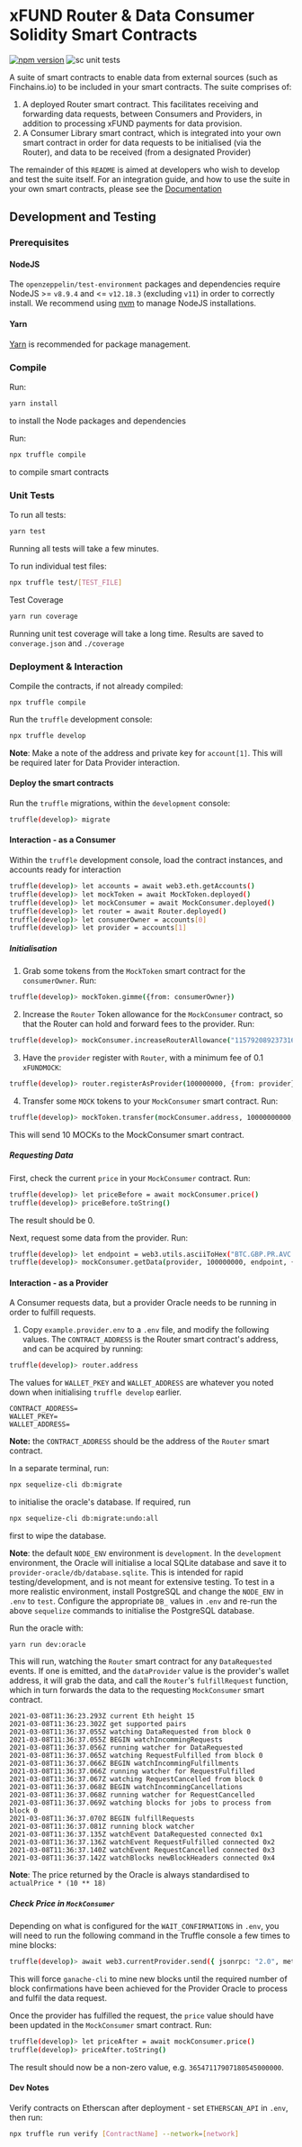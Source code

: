 # xFUND Router & Data Consumer Solidity Smart Contracts

[![npm version](http://img.shields.io/npm/v/@unification-com/xfund-router.svg?style=flat)](https://npmjs.org/package/@unification-com/xfund-router "View this project on npm")
![sc unit tests](https://github.com/unification-com/xfund-router/actions/workflows/test-contracts.yml/badge.svg)

A suite of smart contracts to enable data from external sources (such as Finchains.io)
to be included in your smart contracts. The suite comprises of:

1) A deployed Router smart contract. This facilitates receiving and forwarding data requests,
   between Consumers and Providers, in addition to processing xFUND payments for data provision.
2) A Consumer Library smart contract, which is integrated into your own smart contract in 
   order for data requests to be initialised (via the Router), and data to be received (from
   a designated Provider)
   
The remainder of this `README` is aimed at developers who wish to develop and test the suite itself.
For an integration guide, and how to use the suite in your own smart contracts, please
see the [Documentation](docs/index.md)

## Development and Testing

### Prerequisites

#### NodeJS
The `openzeppelin/test-environment` packages and dependencies require
NodeJS >= `v8.9.4` and <= `v12.18.3` (excluding `v11`) in order to correctly install. 
We recommend using [nvm](https://github.com/nvm-sh/nvm) to manage NodeJS 
installations.

#### Yarn

[Yarn](https://classic.yarnpkg.com/en/docs/install) is recommended for package management.

### Compile

Run:

```bash
yarn install
```

to install the Node packages and dependencies

Run:
```bash 
npx truffle compile
```

to compile smart contracts

### Unit Tests

To run all tests:

```bash
yarn test
```

Running all tests will take a few minutes.

To run individual test files:

```bash
npx truffle test/[TEST_FILE]
```

Test Coverage

```bash
yarn run coverage
```

Running unit test coverage will take a long time. Results are saved to 
`converage.json` and `./coverage`

### Deployment & Interaction

Compile the contracts, if not already compiled:

```
npx truffle compile
```

Run the `truffle` development console:

```bash
npx truffle develop
```

**Note**: Make a note of the address and private key for `account[1]`. This will be
required later for Data Provider interaction.

#### Deploy the smart contracts

Run the `truffle` migrations, within the `development` console:

```bash
truffle(develop)> migrate
```

#### Interaction - as a Consumer

Within the `truffle` development console, load the contract instances, and accounts
ready for interaction

```bash 
truffle(develop)> let accounts = await web3.eth.getAccounts()
truffle(develop)> let mockToken = await MockToken.deployed()
truffle(develop)> let mockConsumer = await MockConsumer.deployed()
truffle(develop)> let router = await Router.deployed()
truffle(develop)> let consumerOwner = accounts[0]
truffle(develop)> let provider = accounts[1]
```

##### Initialisation

1. Grab some tokens from the `MockToken` smart contract for the `consumerOwner`. Run:

```bash
truffle(develop)> mockToken.gimme({from: consumerOwner})
```

2. Increase the `Router` Token allowance for the `MockConsumer` contract, so that the Router
   can hold and forward fees to the provider. Run:

```bash
truffle(develop)> mockConsumer.increaseRouterAllowance("115792089237316195423570985008687907853269984665640564039457584007913129639935", {from: consumerOwner})
```

3. Have the `provider` register with `Router`, with a minimum fee of 0.1 `xFUNDMOCK`:

```bash
truffle(develop)> router.registerAsProvider(100000000, {from: provider})
```

4. Transfer some `MOCK` tokens to your `MockConsumer` smart contract. Run:

```bash
truffle(develop)> mockToken.transfer(mockConsumer.address, 10000000000, {from: consumerOwner})
```

This will send 10 MOCKs to the MockConsumer smart contract.

##### Requesting Data

First, check the current `price` in your `MockConsumer` contract. Run:

```bash
truffle(develop)> let priceBefore = await mockConsumer.price()
truffle(develop)> priceBefore.toString()
```

The result should be 0.

Next, request some data from the provider. Run:

```bash
truffle(develop)> let endpoint = web3.utils.asciiToHex("BTC.GBP.PR.AVC.24H")
truffle(develop)> mockConsumer.getData(provider, 100000000, endpoint, {from: consumerOwner})
```

#### Interaction - as a Provider

A Consumer requests data, but a provider Oracle needs to be running in order to fulfill
requests.

1. Copy `example.provider.env` to a `.env` file, and modify the following values. The
   `CONTRACT_ADDRESS` is the Router smart contract's address, and can be acquired
   by running:
   
```bash 
truffle(develop)> router.address
```

The values for `WALLET_PKEY` and `WALLET_ADDRESS` are whatever you noted down when initialising 
`truffle develop` earlier.

``` 
CONTRACT_ADDRESS=
WALLET_PKEY=
WALLET_ADDRESS=
```

**Note:** the `CONTRACT_ADDRESS` should be the address of the `Router` smart contract.

In a separate terminal, run:

```bash
npx sequelize-cli db:migrate
```

to initialise the oracle's database. If required, run

```bash
npx sequelize-cli db:migrate:undo:all
```

first to wipe the database.

**Note**: the default `NODE_ENV` environment is `development`. In the `development` environment,
the Oracle will initialise a local SQLite database and save it to `provider-oracle/db/database.sqlite`.
This is intended for rapid testing/development, and is not meant for extensive testing. To test
in a more realistic environment, install PostgreSQL and change the `NODE_ENV` in `.env`
to `test`. Configure the appropriate `DB_` values in `.env` and re-run the above `sequelize`
commands to initialise the PostgreSQL database.

Run the oracle with:

``` 
yarn run dev:oracle
```

This will run, watching the `Router` smart contract for any `DataRequested` events. If
one is emitted, and the `dataProvider` value is the provider's wallet address, it will
grab the data, and call the `Router`'s `fulfillRequest` function, which in turn forwards
the data to the requesting `MockConsumer` smart contract.

``` 
2021-03-08T11:36:23.293Z current Eth height 15
2021-03-08T11:36:23.302Z get supported pairs
2021-03-08T11:36:37.055Z watching DataRequested from block 0
2021-03-08T11:36:37.055Z BEGIN watchIncommingRequests
2021-03-08T11:36:37.056Z running watcher for DataRequested
2021-03-08T11:36:37.065Z watching RequestFulfilled from block 0
2021-03-08T11:36:37.066Z BEGIN watchIncommingFulfillments
2021-03-08T11:36:37.066Z running watcher for RequestFulfilled
2021-03-08T11:36:37.067Z watching RequestCancelled from block 0
2021-03-08T11:36:37.068Z BEGIN watchIncommingCancellations
2021-03-08T11:36:37.068Z running watcher for RequestCancelled
2021-03-08T11:36:37.069Z watching blocks for jobs to process from block 0
2021-03-08T11:36:37.070Z BEGIN fulfillRequests
2021-03-08T11:36:37.081Z running block watcher
2021-03-08T11:36:37.135Z watchEvent DataRequested connected 0x1
2021-03-08T11:36:37.136Z watchEvent RequestFulfilled connected 0x2
2021-03-08T11:36:37.140Z watchEvent RequestCancelled connected 0x3
2021-03-08T11:36:37.142Z watchBlocks newBlockHeaders connected 0x4
```

**Note**: The price returned by the Oracle is always standardised to `actualPrice * (10 ** 18)`

##### Check Price in `MockConsumer`

Depending on what is configured for the `WAIT_CONFIRMATIONS` in `.env`, you will need
to run the following command in the Truffle console a few times to mine blocks:

```bash
truffle(develop)> await web3.currentProvider.send({ jsonrpc: "2.0", method: "evm_mine", id: 12345 }, function(err, result) { return })
```

This will force `ganache-cli` to mine new blocks until the required number of block confirmations
have been achieved for the Provider Oracle to process and fulfil the data request.

Once the provider has fulfilled the request, the `price` value should have been updated
in the `MockConsumer` smart contract. Run:

```bash
truffle(develop)> let priceAfter = await mockConsumer.price()
truffle(develop)> priceAfter.toString()
```

The result should now be a non-zero
value, e.g. `36547117907180545000000`.

#### Dev Notes

Verify contracts on Etherscan after deployment - set `ETHERSCAN_API` in `.env`, then run:

```bash 
npx truffle run verify [ContractName] --network=[network]
```
